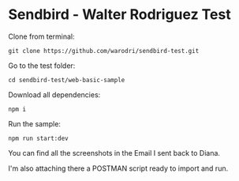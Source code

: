 # Sendbird - Walter Rodriguez Test

Clone from terminal:

```
git clone https://github.com/warodri/sendbird-test.git
```

Go to the test folder:

```
cd sendbird-test/web-basic-sample

```

Download all dependencies:

```
npm i
```


Run the sample:

```
npm run start:dev
```

You can find all the screenshots in the Email I sent back to Diana.

I'm also attaching there a POSTMAN script ready to import and run.

